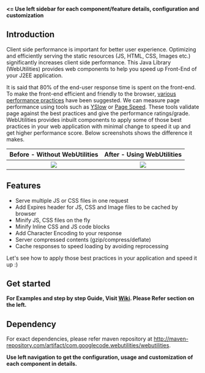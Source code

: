 
**<= Use left sidebar for each component/feature details, configuration and customization**
## Introduction ##
Client side performance is important for better user experience. Optimizing and efficiently serving the static resources (JS, HTML, CSS, Images etc.) significantly increases client side performance. This Java Library (WebUtilities) provides web components to help you speed up Front-End of your J2EE application.

It is said that 80% of the end-user response time is spent on the front-end. To make the front-end efficient and friendly to the browser, [various performance practices](http://developer.yahoo.com/performance/rules.html) have been suggested. We can measure page performance using tools such as [YSlow](http://developer.yahoo.com/yslow/) or [Page Speed](http://code.google.com/speed/page-speed/). These tools validate page against the best practices and give the performance ratings/grade. WebUtilities provides inbuilt components to apply some of those best practices in your web application with minimal change to speed it up and get higher performance score. Below screenshots shows the difference it makes.

<table cellpadding='10' width='100%' align='center' border='0'>
<blockquote><tr><th>Before - Without WebUtilities</th><th>After - Using WebUtilities</th></tr>
<tr>
<blockquote><th>
<img src='http://webutilities.googlecode.com/svn/trunk/src/test/resources/img/BEFORE.png' />
</th>
<th>
<img src='http://webutilities.googlecode.com/svn/trunk/src/test/resources/img/AFTER.png' />
</th>
</blockquote></tr>
</table></blockquote>

## Features ##

  * Serve multiple JS or CSS files in one request
  * Add Expires header for JS, CSS and Image files to be cached by browser
  * Minify JS, CSS files on the fly
  * Minify Inline CSS and JS code blocks
  * Add Character Encoding to your response
  * Server compressed contents (gzip/compress/deflate)
  * Cache responses to speed loading by avoiding reprocessing

Let's see how to apply those best practices in your application and speed it up :)

## Get started ##

**For Examples and step by step Guide, Visit [Wiki](TableOfContents.md). Please Refer section on the left.**

## Dependency ##

For exact dependencies, please refer maven repository at http://maven-repository.com/artifact/com.googlecode.webutilities/webutilities.

**Use left navigation to get the configuration, usage and customization of each component in details.**